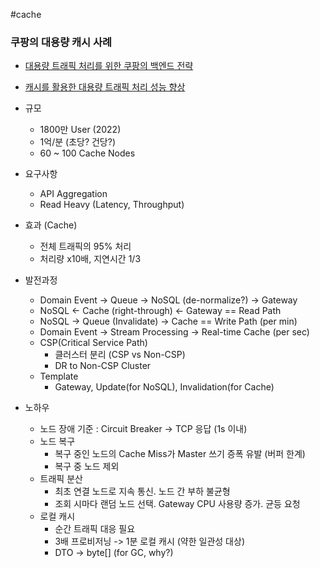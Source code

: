 #cache 

### 쿠팡의 대용량 캐시 사례

* [대용량 트래픽 처리를 위한 쿠팡의 백엔드 전략](https://medium.com/coupang-engineering/%EB%8C%80%EC%9A%A9%EB%9F%89-%ED%8A%B8%EB%9E%98%ED%94%BD-%EC%B2%98%EB%A6%AC%EB%A5%BC-%EC%9C%84%ED%95%9C-%EC%BF%A0%ED%8C%A1%EC%9D%98-%EB%B0%B1%EC%97%94%EB%93%9C-%EC%A0%84%EB%9E%B5-184f7fdb1367)
* [캐시를 활용한 대용량 트래픽 처리 성능 향상](https://medium.com/coupang-engineering/%EC%BA%90%EC%8B%9C%EB%A5%BC-%ED%99%9C%EC%9A%A9%ED%95%9C-%EB%8C%80%EC%9A%A9%EB%9F%89-%ED%8A%B8%EB%9E%98%ED%94%BD-%EC%B2%98%EB%A6%AC-%EC%84%B1%EB%8A%A5-%ED%96%A5%EC%83%81-a274f4731d07)

* 규모
	* 1800만 User (2022)
	* 1억/분 (초당? 건당?)
	* 60 ~ 100 Cache Nodes
* 요구사항
	* API Aggregation
	* Read Heavy (Latency, Throughput)
* 효과 (Cache)
	* 전체 트래픽의 95% 처리
	* 처리량 x10배, 지연시간 1/3
* 발전과정
	* Domain Event -> Queue -> NoSQL (de-normalize?) -> Gateway
	* NoSQL <- Cache (right-through)  <- Gateway == Read Path
	* NoSQL -> Queue (Invalidate) -> Cache == Write Path (per min)
	* Domain Event -> Stream Processing -> Real-time Cache (per sec)
	* CSP(Critical Service Path)
		* 클러스터 분리 (CSP vs Non-CSP)
		* DR to Non-CSP Cluster
	* Template
		* Gateway, Update(for NoSQL), Invalidation(for Cache)
* 노하우
	* 노드 장애 기준 : Circuit Breaker -> TCP 응답 (1s 이내)
	* 노드 복구
		* 복구 중인 노드의 Cache Miss가 Master 쓰기 증폭 유발 (버퍼 한계)
		* 복구 중 노드 제외
	* 트래픽 분산
		* 최초 연결 노드로 지속 통신. 노드 간 부하 불균형
		* 조회 시마다 랜덤 노드 선택. Gateway CPU 사용량 증가. 균등 요청
	* 로컬 캐시
		* 순간 트래픽 대응 필요
		* 3배 프로비저닝 -> 1분 로컬 캐시 (약한 일관성 대상)
		* DTO -> byte[] (for GC, why?)